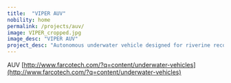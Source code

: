 ```yaml
---
title:  "VIPER AUV"
nobility: home
permalink: /projects/auv/
image: VIPER_cropped.jpg
image_desc: "VIPER AUV"
project_desc: "Autonomous underwater vehicle designed for riverine reconnaissance."
---
```


AUV
[http://www.farcotech.com/?q=content/underwater-vehicles](http://www.farcotech.com/?q=content/underwater-vehicles)